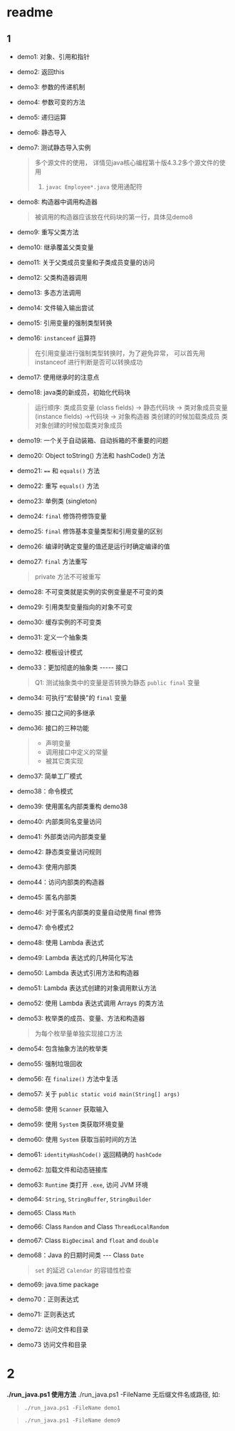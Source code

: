 
# readme
## 1
* demo1: 对象、引用和指针

* demo2: 返回this

* demo3: 参数的传递机制

* demo4: 参数可变的方法

* demo5: 递归运算

* demo6: 静态导入

* demo7: 测试静态导入实例
    > 多个源文件的使用， 详情见java核心编程第十版4.3.2多个源文件的使用
    >
    > 1. `javac Employee*.java` 使用通配符

* demo8: 构造器中调用构造器

    > 被调用的构造器应该放在代码块的第一行，具体见demo8

* demo9: 重写父类方法

* demo10: 继承覆盖父类变量

* demo11: 关于父类成员变量和子类成员变量的访问

* demo12: 父类构造器调用

* demo13: 多态方法调用

* demo14: 文件输入输出尝试

* demo15: 引用变量的强制类型转换

* demo16: `instanceof` 运算符

    > 在引用变量进行强制类型转换时，为了避免异常， 可以首先用 instanceof 进行判断是否可以转换成功

* demo17: 使用继承时的注意点

* demo18: java类的新成员，初始化代码块
    > 运行顺序: 类成员变量 (class fields) -> 静态代码块 -> 类对象成员变量 (instance fields) ->代码块 -> 对象构造器
    > 类创建的时候加载类成员  类对象创建的时候加载类对象成员

* demo19: 一个关于自动装箱、自动拆箱的不重要的问题  

* demo20: Object toString() 方法和 hashCode() 方法

* demo21: `==` 和 `equals()` 方法

* demo22: 重写 `equals()` 方法

* demo23: 单例类 (singleton)

* demo24: `final` 修饰符修饰变量

* demo25: `final` 修饰基本变量类型和引用变量的区别

* demo26: 编译时确定变量的值还是运行时确定编译的值

* demo27: `final` 方法重写

    > private 方法不可被重写

* demo28: 不可变类就是实例的实例变量是不可变的类

* demo29: 引用类型变量指向的对象不可变

* demo30: 缓存实例的不可变类

* demo31: 定义一个抽象类

* demo32: 模板设计模式

* demo33：更加彻底的抽象类 ----- 接口

    > Q1: 测试抽象类中的变量是否转换为静态 `public final` 变量

* demo34: 可执行"宏替换"的 `final` 变量

* demo35: 接口之间的多继承

* demo36: 接口的三种功能
    > * 声明变量
    > * 调用接口中定义的常量
    > * 被其它类实现

* demo37: 简单工厂模式

* demo38：命令模式

* demo39: 使用匿名内部类重构 demo38

* demo40: 内部类同名变量访问

* demo41: 外部类访问内部类变量

* demo42: 静态类变量访问规则

* demo43: 使用内部类

* demo44：访问内部类的构造器

* demo45: 匿名内部类

* demo46: 对于匿名内部类的变量自动使用 final 修饰

* demo47: 命令模式2

* demo48: 使用 Lambda 表达式

* demo49: Lambda 表达式的几种简化写法

* demo50: Lambda 表达式引用方法和构造器

* demo51: Lambda 表达式创建的对象调用默认方法

* demo52: 使用 Lambda 表达式调用 Arrays 的类方法

* demo53: 枚举类的成员、变量、方法和构造器

    > 为每个枚举量单独实现接口方法

* demo54: 包含抽象方法的枚举类

* demo55: 强制垃圾回收

* demo56: 在 `finalize()` 方法中复活

* demo57: 关于 `public static void main(String[] args)`

* demo58: 使用 `Scanner` 获取输入

* demo59: 使用 `System` 类获取环境变量

* demo60: 使用 `System` 获取当前时间的方法

* demo61: `identityHashCode()` 返回精确的 `hashCode`

* demo62: 加载文件和动态链接库

* demo63: `Runtime` 类打开 `.exe`, 访问 JVM 环境

* demo64: `String`, `StringBuffer`, `StringBuilder`

* demo65: Class `Math`

* demo66: Class `Random` and Class `ThreadLocalRandom`

* demo67: Class `BigDecimal` and `float` and `double`

* demo68：Java 的日期时间类 --- Class `Date`
    > `set` 的延迟
    > `Calendar` 的容错性检查

* demo69: java.time package

* demo70：正则表达式

* demo71: 正则表达式

* demo72: 访问文件和目录

* demo73 访问文件和目录

# 2
<strong>./run_java.ps1 使用方法</strong>
./run_java.ps1 -FileName 无后缀文件名或路径, 如:
>`./run_java.ps1 -FileName demo1`

>`./run_java.ps1 -FileName demo9`